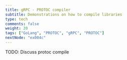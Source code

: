 ```yaml
---
title: gRPC - PROTOC compiler
subtitle: Demonstrations on how to compile libraries
type: tech
comments: false
weight: 20
tags: ["GoLang", "PROTOC", "gRPC", "PROTOC"]
nextNode: "ex004c"
---
```

TODO: Discuss protoc compile

